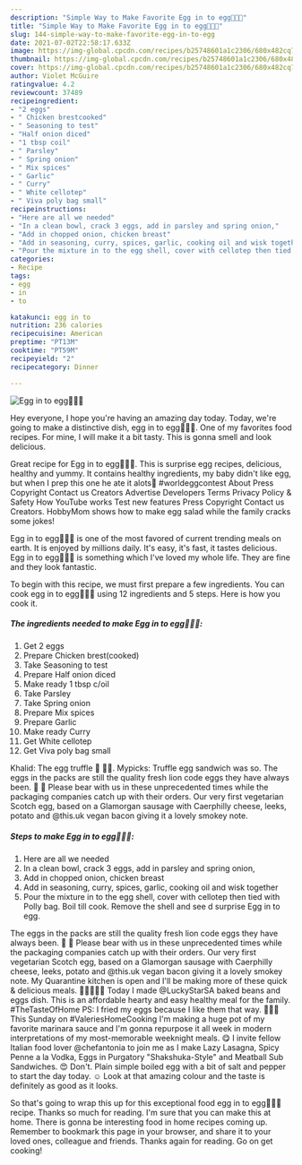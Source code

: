 ```yaml
---
description: "Simple Way to Make Favorite Egg in to egg🍳🥰😋"
title: "Simple Way to Make Favorite Egg in to egg🍳🥰😋"
slug: 144-simple-way-to-make-favorite-egg-in-to-egg
date: 2021-07-02T22:58:17.633Z
image: https://img-global.cpcdn.com/recipes/b25748601a1c2306/680x482cq70/egg-in-to-egg-recipe-main-photo.jpg
thumbnail: https://img-global.cpcdn.com/recipes/b25748601a1c2306/680x482cq70/egg-in-to-egg-recipe-main-photo.jpg
cover: https://img-global.cpcdn.com/recipes/b25748601a1c2306/680x482cq70/egg-in-to-egg-recipe-main-photo.jpg
author: Violet McGuire
ratingvalue: 4.2
reviewcount: 37489
recipeingredient:
- "2 eggs"
- " Chicken brestcooked"
- " Seasoning to test"
- "Half onion diced"
- "1 tbsp coil"
- " Parsley"
- " Spring onion"
- " Mix spices"
- " Garlic"
- " Curry"
- " White cellotep"
- " Viva poly bag small"
recipeinstructions:
- "Here are all we needed"
- "In a clean bowl, crack 3 eggs, add in parsley and spring onion,"
- "Add in chopped onion, chicken breast"
- "Add in seasoning, curry, spices, garlic, cooking oil and wisk together"
- "Pour the mixture in to the egg shell, cover with cellotep then tied with Polly bag. Boil till cook. Remove the shell and see d surprise Egg in to egg."
categories:
- Recipe
tags:
- egg
- in
- to

katakunci: egg in to 
nutrition: 236 calories
recipecuisine: American
preptime: "PT13M"
cooktime: "PT59M"
recipeyield: "2"
recipecategory: Dinner

---
```



![Egg in to egg🍳🥰😋](https://img-global.cpcdn.com/recipes/b25748601a1c2306/680x482cq70/egg-in-to-egg-recipe-main-photo.jpg)

Hey everyone, I hope you're having an amazing day today. Today, we're going to make a distinctive dish, egg in to egg🍳🥰😋. One of my favorites food recipes. For mine, I will make it a bit tasty. This is gonna smell and look delicious.

Great recipe for Egg in to egg🍳🥰😋. This is surprise egg recipes, delicious, healthy and yummy. It contains healthy ingredients, my baby didn&#39;t like egg, but when I prep this one he ate it alots🤗 #worldeggcontest About Press Copyright Contact us Creators Advertise Developers Terms Privacy Policy &amp; Safety How YouTube works Test new features Press Copyright Contact us Creators. HobbyMom shows how to make egg salad while the family cracks some jokes!

Egg in to egg🍳🥰😋 is one of the most favored of current trending meals on earth. It is enjoyed by millions daily. It's easy, it's fast, it tastes delicious. Egg in to egg🍳🥰😋 is something which I've loved my whole life. They are fine and they look fantastic.


To begin with this recipe, we must first prepare a few ingredients. You can cook egg in to egg🍳🥰😋 using 12 ingredients and 5 steps. Here is how you cook it.

<!--inarticleads1-->

##### The ingredients needed to make Egg in to egg🍳🥰😋:

1. Get 2 eggs
1. Prepare  Chicken brest(cooked)
1. Take  Seasoning to test
1. Prepare Half onion diced
1. Make ready 1 tbsp c/oil
1. Take  Parsley
1. Take  Spring onion
1. Prepare  Mix spices
1. Prepare  Garlic
1. Make ready  Curry
1. Get  White cellotep
1. Get  Viva poly bag small


Khalid: The egg truffle 🍳 👌🏻. Mypicks: Truffle egg sandwich was so. The eggs in the packs are still the quality fresh lion code eggs they have always been. 🦁 🥚 Please bear with us in these unprecedented times while the packaging companies catch up with their orders. Our very first vegetarian Scotch egg, based on a Glamorgan sausage with Caerphilly cheese, leeks, potato and @this.uk vegan bacon giving it a lovely smokey note. 

<!--inarticleads2-->

##### Steps to make Egg in to egg🍳🥰😋:

1. Here are all we needed
1. In a clean bowl, crack 3 eggs, add in parsley and spring onion,
1. Add in chopped onion, chicken breast
1. Add in seasoning, curry, spices, garlic, cooking oil and wisk together
1. Pour the mixture in to the egg shell, cover with cellotep then tied with Polly bag. Boil till cook. Remove the shell and see d surprise Egg in to egg.


The eggs in the packs are still the quality fresh lion code eggs they have always been. 🦁 🥚 Please bear with us in these unprecedented times while the packaging companies catch up with their orders. Our very first vegetarian Scotch egg, based on a Glamorgan sausage with Caerphilly cheese, leeks, potato and @this.uk vegan bacon giving it a lovely smokey note. My Quarantine kitchen is open and I&#39;ll be making more of these quick &amp; delicious meals. 🥰😋👩🏾‍🍳 Today I made @LuckyStarSA baked beans and eggs dish. This is an affordable hearty and easy healthy meal for the family. #TheTasteOfHome PS: I fried my eggs because I like them that way. 👩🏻‍🍳 This Sunday on #ValeriesHomeCooking I&#39;m making a huge pot of my favorite marinara sauce and I&#39;m gonna repurpose it all week in modern interpretations of my most-memorable weeknight meals. 😋 I invite fellow Italian food lover @chefantonia to join me as I make Lazy Lasagna, Spicy Penne a la Vodka, Eggs in Purgatory &#34;Shakshuka-Style&#34; and Meatball Sub Sandwiches. 😍 Don&#39;t. Plain simple boiled egg with a bit of salt and pepper to start the day today. ☺️ Look at that amazing colour and the taste is definitely as good as it looks. 

So that's going to wrap this up for this exceptional food egg in to egg🍳🥰😋 recipe. Thanks so much for reading. I'm sure that you can make this at home. There is gonna be interesting food in home recipes coming up. Remember to bookmark this page in your browser, and share it to your loved ones, colleague and friends. Thanks again for reading. Go on get cooking!
